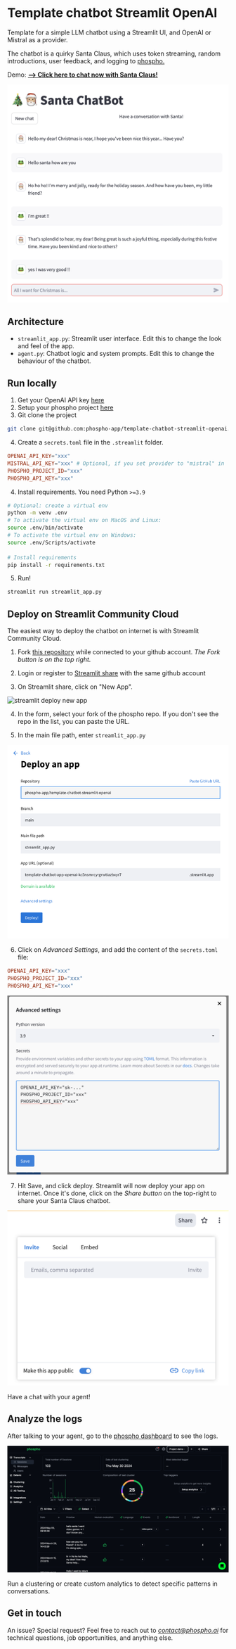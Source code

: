 # Template chatbot Streamlit OpenAI

Template for a simple LLM chatbot using a Streamlit UI, and OpenAI or Mistral as a provider.

The chatbot is a quirky Santa Claus, which uses token streaming, random introductions, user feedback, and logging to [phospho.](https://phospho.ai)

Demo: [**--> Click here to chat now with Santa Claus!**](https://template-chatbot-app-openai-kc5nsmrcyrgrwtiazbxyr7.streamlit.app)

![Santa Claus chatbot](screenshots/chatbot.png)

## Architecture

- `streamlit_app.py`: Streamlit user interface. Edit this to change the look and feel of the app.
- `agent.py`: Chatbot logic and system prompts. Edit this to change the behaviour of the chatbot.

## Run locally

1. Get your OpenAI API key [here](https://platform.openai.com)
2. Setup your phospho project [here](http://platform.phospho.ai)
3. Git clone the project

```bash
git clone git@github.com:phospho-app/template-chatbot-streamlit-openai.git
```

4. Create a `secrets.toml` file in the `.streamlit` folder.

```toml secrets.toml
OPENAI_API_KEY="xxx"
MISTRAL_API_KEY="xxx" # Optional, if you set provider to "mistral" in `main.py`
PHOSPHO_PROJECT_ID="xxx"
PHOSPHO_API_KEY="xxx"
```

4. Install requirements. You need Python `>=3.9`

```bash
# Optional: create a virtual env
python -m venv .env
# To activate the virtual env on MacOS and Linux:
source .env/bin/activate
# To activate the virtual env on Windows:
source .env/Scripts/activate

# Install requirements
pip install -r requirements.txt
```

5. Run!

```bash
streamlit run streamlit_app.py
```

## Deploy on Streamlit Community Cloud

The easiest way to deploy the chatbot on internet is with Streamlit Community Cloud.

1. Fork [this repository](https://github.com/phospho-app/template-chatbot-streamlit-openai) while connected to your github account. _The Fork button is on the top right._

2. Login or register to [Streamlit share](https://share.streamlit.io) with the same github account

3. On Streamlit share, click on "New App".

![streamlit deploy new app](https://docs.streamlit.io/images/streamlit-community-cloud/deploy-empty-new-app.png)

4. In the form, select your fork of the phospho repo. If you don't see the repo in the list, you can paste the URL.

5. In the main file path, enter `streamlit_app.py`

![Form streamlit deploy](screenshots/deploy_app.png)

6. Click on _Advanced Settings_, and add the content of the `secrets.toml` file:

```toml secrets.toml
OPENAI_API_KEY="xxx"
PHOSPHO_PROJECT_ID="xxx"
PHOSPHO_API_KEY="xxx"
```

![Add secrets to the Advanced Settings](screenshots/streamlit_secrets.png)

7. Hit Save, and click deploy. Streamlit will now deploy your app on internet. Once it's done, click on the _Share button_ on the top-right to share your Santa Claus chatbot.

![Share your app](screenshots/share_app.png)

Have a chat with your agent!

## Analyze the logs

After talking to your agent, go to the [phospho dashboard](https://platform.phospho.app) to see the logs.

![Learn more about your app on the phospho dashboard](screenshots/phospho_dashboard.png)

Run a clustering or create custom analytics to detect specific patterns in conversations.

## Get in touch

An issue? Special request? Feel free to reach out to *contact@phospho.ai* for technical questions, job opportunities, and anything else.
